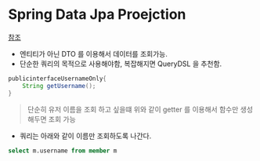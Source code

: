 # Spring Data Jpa Proejction
[참조](https://www.baeldung.com/spring-data-jpa-projections)
* 엔티티가 아닌 DTO 를 이용해서 데이터를 조회가능.
* 단순한 쿼리의 목적으로 사용해야함, 복잡해지면 QueryDSL 을 추천함.
```java
publicinterfaceUsernameOnly{    
	String getUsername();
}
```
> 단순히 유저 이름을 조회 하고 싶을떄 위와 같이 getter 를 이용해서 함수만 생성해두면 조회 가능

* 쿼리는 아래와 같이 이름만 조회하도록 나간다.
```sql
select m.username from member m
``` 
